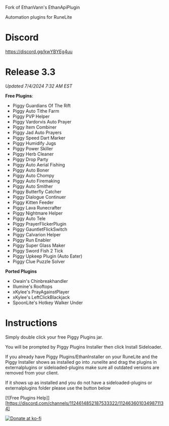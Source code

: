 Fork of EthanVann's EthanApiPlugin

Automation plugins for RuneLite

# Discord
https://discord.gg/kwYBYEg4uu

# Release 3.3
*Updated 7/4/2024 7:32 AM EST*

**Free Plugins**:
- Piggy Guardians Of The Rift
- Piggy Auto Tithe Farm
- Piggy PVP Helper
- Piggy Vardorvis Auto Prayer
- Piggy Item Combiner
- Piggy Jad Auto Prayers
- Piggy Speed Dart Marker
- Piggy Humidify Jugs
- Piggy Power Skiller
- Piggy Herb Cleaner
- Piggy Drop Party
- Piggy Auto Aerial Fishing
- Piggy Auto Boner
- Piggy Auto Chompy
- Piggy Auto Firemaking
- Piggy Auto Smither
- Piggy Butterfly Catcher
- Piggy Dialogue Continuer
- Piggy Kitten Feeder
- Piggy Lava Runecrafter
- Piggy Nightmare Helper
- Piggy Auto Tele
- Piggy PrayerFlickerPlugin
- Piggy GauntletFlickSwitch
- Piggy Calvarion Helper
- Piggy Run Enabler
- Piggy Super Glass Maker
- Piggy Sword Fish 2 Tick
- Piggy Upkeep Plugin (Auto Eater)
- Piggy Clue Puzzle Solver

**Ported Plugins**
- Owain's Chinbreakhandler
- Illumine's Rooftops
- xKylee's PrayAgainstPlayer
- xKylee's LeftClickBlackjack
- SpoonLite's Hotkey Walker Under



# Instructions
Simply double click your free Piggy Plugins jar.

You will be prompted by Piggy Plugins Installer then click Install Sideloader.

If you already have Piggy Plugins/EthanInstaller on your RuneLite and the Piggy Installer shows as installed go into .runelite and drag the plugins in externalplugins or sideloaded-plugins make sure all outdated versions are removed from your client.

If it shows up as installed and you do not have a sideloaded-plugins or externalplugins folder please use the button below


[![Free Plugins Help]][https://discord.com/channels/1124614852187533322/1124636010349871134]

[![Donate at ko-fi](https://www.ko-fi.com/img/githubbutton_sm.svg)](https://ko-fi.com/0hutch)
